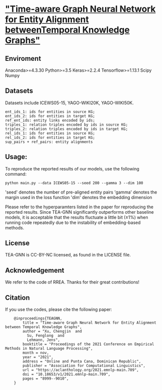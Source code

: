 #  ["Time-aware Graph Neural Network for Entity Alignment betweenTemporal Knowledge Graphs"](https://aclanthology.org/2021.emnlp-main.709.pdf)


## Enviroment
Anaconda>=4.3.30
Python>=3.5
Keras>=2.2.4
Tensorflow>=1.13.1
Scipy
Numpy


## Datasets
Datasets include ICEWS05-15, YAGO-WIKI20K, YAGO-WIKI50K.

```
ent_ids_1: ids for entities in source KG;
ent_ids_2: ids for entities in target KG;
ref_ent_ids: entity links encoded by ids;
triples_1: relation triples encoded by ids in source KG;
triples_2: relation triples encoded by ids in target KG;
rel_ids_1: ids for entities in source KG;
rel_ids_2: ids for entities in target KG;
sup_pairs + ref_pairs: entity alignments
```

## Usage:
To reproduce the reported results of our models, use the following command:

```
python main.py --data ICEWS05-15 --seed 200 --gamma 3 --dim 100
```

'seed' denotes the number of pre-aligned entity pairs
'gamma' denotes the margin used in the loss function
'dim' denotes the embedding dimension

Please refer to the hyperparamters listed in the paper for reproducing the reported results. Since TEA-GNN significantly outperforms other baseline models, it is acceptable that the results fluctuate a little bit (±1%) when running code repeatedly due to the instability of embedding-based methods.


## License
TEA-GNN is CC-BY-NC licensed, as found in the LICENSE file.

## Acknowledgement
We refer to the code of RREA. Thanks for their great contributions!

## Citation
If you use the codes, please cite the following paper:

        @inproceedings{TEAGNN,
            title = "Time-aware Graph Neural Network for Entity Alignment between Temporal Knowledge Graphs",
            author = "Xu, Chengjin  and
              Su, Fenglong  and
              Lehmann, Jens",
            booktitle = "Proceedings of the 2021 Conference on Empirical Methods in Natural Language Processing",
            month = nov,
            year = "2021",
            address = "Online and Punta Cana, Dominican Republic",
            publisher = "Association for Computational Linguistics",
            url = "https://aclanthology.org/2021.emnlp-main.709",
            doi = "10.18653/v1/2021.emnlp-main.709",
            pages = "8999--9010",
        }
